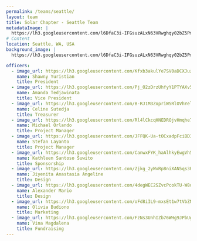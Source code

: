 ```yaml
---
permalink: /teams/seattle/
layout: team
title: Solar Chapter - Seattle Team
metadataImage: |
  https://lh3.googleusercontent.com/l6DfaC3i-IFGsuzALxN63VRwghqy02bZ5Pmyjsx7Ex8EAyqCqafr77LjiN1YF3B1XRpl4snTwleOQm25hDxhdS_f8f-urmTAHsNStUuqOZleDEQw4CJlzTZuDtC1GzFpYQF348IqkDtxV5NkILlf8kZHvVR7tJp-593J9diRznSUpsmPhgBTZvj33wxrrBIgnhgLQ4D8m05vlJo3hbBrJqzoOttY1ZHfG0N7wRTwTfBfYDVX4-FOzmhLvtUSl6cLd9kbQ9R9XTTNsk5UUrkbHb7EcyxEgAu0hNiuI0LWBtI-U28HHIWMd40vqo08UuoysoIyA8_y3VNN2S5Lq1iWodsJuTux3SIBQG6eLTIsJIQ5GSeP50hWlpqcey1J4u3RGdUXWWF9CPRVAUUo7Y8FRgskOcOYRTdVfNtugFN8H-g8ZOgIvVqA56d4hJ1RefIe9lbfBQNNbE9FOYwIZUrKzZlrkwEzh83GJCEjxkmJ2as7hZQ_Oo5WfpZpo1-aeGdk47aVMRrVA1Hvrz8XJMWT6FlTuYZPhS85WXDehDxJ9U4jP_PFx1kgPhE0-_1ZJbJA2Sqg0DUpImEXP1VwDvWKV7yB6F4OAC_YwTVul0R3kJlIc1rT4WzzSotAcuq8Y5BDMEy3G57pOA7wi9F8_3TcS-Lbq3pFK0L-knI1sqpNirsoETdMYlb7tEBY_SlwTQ=w768-h1024-no
# Content
location: Seattle, WA, USA
background_image: |
  https://lh3.googleusercontent.com/l6DfaC3i-IFGsuzALxN63VRwghqy02bZ5Pmyjsx7Ex8EAyqCqafr77LjiN1YF3B1XRpl4snTwleOQm25hDxhdS_f8f-urmTAHsNStUuqOZleDEQw4CJlzTZuDtC1GzFpYQF348IqkDtxV5NkILlf8kZHvVR7tJp-593J9diRznSUpsmPhgBTZvj33wxrrBIgnhgLQ4D8m05vlJo3hbBrJqzoOttY1ZHfG0N7wRTwTfBfYDVX4-FOzmhLvtUSl6cLd9kbQ9R9XTTNsk5UUrkbHb7EcyxEgAu0hNiuI0LWBtI-U28HHIWMd40vqo08UuoysoIyA8_y3VNN2S5Lq1iWodsJuTux3SIBQG6eLTIsJIQ5GSeP50hWlpqcey1J4u3RGdUXWWF9CPRVAUUo7Y8FRgskOcOYRTdVfNtugFN8H-g8ZOgIvVqA56d4hJ1RefIe9lbfBQNNbE9FOYwIZUrKzZlrkwEzh83GJCEjxkmJ2as7hZQ_Oo5WfpZpo1-aeGdk47aVMRrVA1Hvrz8XJMWT6FlTuYZPhS85WXDehDxJ9U4jP_PFx1kgPhE0-_1ZJbJA2Sqg0DUpImEXP1VwDvWKV7yB6F4OAC_YwTVul0R3kJlIc1rT4WzzSotAcuq8Y5BDMEy3G57pOA7wi9F8_3TcS-Lbq3pFK0L-knI1sqpNirsoETdMYlb7tEBY_SlwTQ=w768-h1024-no

officers:
  - image_url: https://lh3.googleusercontent.com/Kfxb3akulYe7SV0aDCXJuz71VVDZhM-FSSH0Lp5_sv5AGdZyISxsLyJdMwI4xGTBtdvNOk3rryiFjnOubVZ1Ko4U_3aChLx6yA9kUmOErUjtDgcTreuHjG7QOxK_4LzEBexaCDWdQa4ZlqAiM-zOh4iCzp4jfMPB0PSGuMepcR6Ib-_GNaUuW6b_CLYngaNQgs1FkbsSODutLHYXHtlJzhKobYpV-SuHhCniYY9G3Pw8f__wfRcFF94L_iAU7ohuZi1-3g_binY7icSgjrWy_J8MP0jrZEXwzybm6PaXUuH-vvJ8SJNd1Verm78c_NyBirp159lzNSd9A8_1larF3J9c-M3LwJ39S_HcXGMdIaNT1WFZynd0Vnv3Z1Alb6rMdaFhwCu6EOX0bHmbmYsb2N1KH1sogaplZQV9XzdTVkKZQoyxDsyjk7ThoMGmaSDkstgkjnHa-fMKkW1FwiBKQrn_yNVwT3yp51H0_l-PMkioAPRyjVICqLAdIGIKgFZiNMABpp0wdSPGjqHoh2WRNFBvAaASB5QsTlK9VsrgD5DpYqXqsnrkgoNUv-q3p3qtnsOctB2b0lkZIIXtvkJhLedHlxRBCT_aXi6Q0Q_gNb748Aacd3_RS_aWt3PVUjjCPyS2hSxCoPYED3ZE_Cw9aAG0vT8exY5xcm3PciKxWX9hGYf3ePcRfokFEClDbg=w288-h360-no
    name: Shawny Yuristian
    title: President
  - image_url: https://lh3.googleusercontent.com/Pj_O2zDrzUhfyY1PTYAXv5ngVfQ-64J1ImjooImUTNprvDbaBVacUjQbgqQluT_0Aj7VeHiGVpS4evh_BssS6PhkNgvgXUrp1na1L6KviopoFiGxfcdoQ4Z5KnCsOIIYBtNpINBQCgMf1o1friYIBUO3m4GMNBsyD6O54Xa5p3qwGmB2HaMEuBLjWywgMzZ40GDnKhYDuquzIcSbU06FWBIUR3_hJoSSGwyI4cYF5m6oyVaw_40b-Io_nq7yd6YQt8v03dI-OXFXbk2auvQputYX5p7jyu_HgLiBRDmJA5tSVPkhcqMG_4K8Ljm1SZD90xG7IkwpAnkXtc-xsrUy26uYGV8_dUN4QHXEWZJcucr2h883a2v92T3V9sBU79oON9yeUCczEErR6yEeaT_KtvLM3KS2M8sV1PTbIExqagw4X5b6QB1BYmSzQQF9WWB31oYAjKHTkZvedSydjEqF19fNin2zAfzixwW9xnYD4jJKq8oTr9NkBs7S7JpXHW2AYSYyu0wYV2jRMjtqeqB6LbKAl6GLITkQiev5SAVE4lESto0u8T6liHdzqcYmFQYWgT1s_l-h_UV2UG0BeF1GXFyw5vI3TMY-E6ASXnw6CSot-6syqVg9Y0GQ2CLbSbSRIdlmmCS0ntzKUkVy3dVZgJO0UGG5YBsTst5Gx-97VnRboTmwbscfS75RUMPw2w=w292-h354-no
    name: Amanda Tedjawinata
    title: Vice President
  - image_url: https://lh3.googleusercontent.com/B-RJ1M3ZopriW5RlOVhYeldVJm6Qws832I4lBn8VmmMYY_-8iQG18WnunLtzD4QHgUnUmYyfb26cm6HRa9b8_Nl1ToA98Iaed4mCPiox3cotDwyt9HXPO-W2PK_OFaABvXo_SVdbOAKoisiiUfaoGDgjgcLQx7P0C4YfVxUpsEts23z-zvaxDbmlMW_vL0WwSDSCAup_vG8QVSDs1d2oautxAyiOw4O3A5m9oM_Gd_jACYX-riC99IcWrxY6QT2tGB9-F712B1lku3XB66WzeackcBednphsoZvWIj_QHoqIxqJaDNdNP9vqINL3wJUbK-iPEvlxXNd1cKPclOGjnPD6lRY3sNCEig8T6zrU6_25a0LK5W_pgH1XgK7b7EEOcA1HwOfvnF-_06T1KsazSq_-hNUNpQ8nlc5b7K6hH7-EpCkjxhKhNay8b0g_i1xcxOAW-tbUqusytsddWo9DdiK93rXYA7aMFA-7K9oZpHOumAgixcDI2y-Z0kmiaJdtSacD2yHmicU3DWNjt6L7x3oocF0kjJrYrafH8aKGGR-PbBP11JLpHl9ow4EI_yIW2AcU-m1vUKcBKNtZyS-WM9OA6BrVHuEPEhSLrRJ9Udrzj6VsD42xnPRURPIDdShzjk1rbM5K-0JAZbOjq4uKZsBPr3D0LXwvIXn-N-uAix7tpjZCfQOEfCpdce_5IQ=w272-h360-no
    name: Celine Sutedja
    title: Treasurer
  - image_url: https://lh3.googleusercontent.com/Rl4lCkcqHNEDROjvHmqhe7UaCoVV_5UubaJWdYwY41io9DrqsDiCaH3ai9YPN21w1gN63xKgLO4TPmy3zstaUNhrn6f9q-FZ5qFDBlg1WvVPIkDe4Glbdv_iDgJwGnRomrXAOp22s8HIbAyKe9fSpul4mt_Bb50KRWhagv1sui9jChq3EJ8OLdgkLNprAqGhGSrdlc-xDBZTHEO5z_yh5q1-oTUj3VYjgK2ZchZExU27whDlYbUSs1_xmqJIadmWO-I-M2x0mYvfEY2W5usCoKU60AYREY1EsR0uV1vIovkJWgUmnFt5dHSJZs_ay15RMkRaDq09ZtqGDGamXegucqJJHXubNqSra7j_nwXRQDiUJ7ovmozacF4NDgusjod3AD9c_VIl3dRuHPNjvU5An8I0nQ9Y70vBdsC27VYADzPxg8JI-Aoyg5hkjoNr2kkjr4UFnnHNOm_eiEjMyfkhhduUI_eZVAJgZKJ4xbOC8vWiwROFeY3j00JQFQe6McqW_KBDJXE6tHmqJDmO7GrpsiP38OmTKIsXlF1c8qv9Ykq_nHrtClr9BvN1A6qskkK99r7bJ3ECddfpIEVaiNHufxNt5UU3Pp6G3uxog44rVZNBlrtgW20o4H00uqJPNY7CLVWRBkOSGl0MvW8c588HccunhliHkxv7Q4zt0plmZ6fHZfpcS8nUOtVz-9nnsw=w375-h469-no
    name: Michael Orlando
    title: Project Manager
  - image_url: https://lh3.googleusercontent.com/JFFQK-Ua-tOCxadpFciBD3z_Zv-Vj9MefVSq5qBioz2oL6tTuSCs6Me7hVE8w21ck-IwKxJj4w0nKXQuDgNXjtl62VcAh-FOErGQMqVR6gzfI-LwT9b3TPMe-lWGOUJXWfPt0QtALMV7JJhUcnloJOQZBppfU9PXEznHxN7xcu9q2kAupsTzMZsgl0TE35zqSWvQAi5OzPheaHShtxtJ6VxdfkLEoafcLDHbjYPifsJyMbSfPfoiMGTyOgKxDdjb_idf5sXWpYzlxvO20VVoI7P-T1Vjxirauq_c0-07a4xfubQFza3CSI6fXLtu6yjBfuO-92v3jqq7iwpeMeulWNH5lGT4MVdm6BnQiwHixLnrtP_KLuPK8hMAo_TYKS4fi7M0THmgyW4GRBfe80yVVtw8AX2Ax7_9P-9WR92SezOC3cN60GVPevZmOzEuaxBof-WNjP8SZVhVU--0Uu2ctY5bqC7qYqZrJHECTZXN2ah8hwsQ3lKNppVM2_5chJs6PicM-XOElMg0O4MbYnnGK-20CShrtjmmIIRWnV1RVhza9Q1bJnZrGS5qPqnFPexYgLmb0NVLOV3jdTfRNhD5YnZFoigYJkSQfQLRJiNvklZGqIqH4MLIYbwDpHa_caMR1n0EXiJHnan1h3nwwEiS0FR1oR9CBedldq35MVSwoEUO6TG08dCwvisOrYWr6Q=w281-h351-no
    name: Stefan Layanto
    title: Project Manager
  - image_url: https://lh3.googleusercontent.com/CanwxFYK_haAlhkyEwgVh5758daOKL3Dog3jr5qxUWqq9vx8yGMDS6aCy_S7gUBd6vfIOE4YOHoBuk8Hzt_e95XT1ZjBDehcVIZNkL9O8EcT-dAOBgcb5Cn_Is0jlgF1HkXF_izWtIlFomsRVCyfVeu6_4oMHJoiaySM66S-LxNZEImQNL6C7AW62bBj27sxVIfNvDj8mhwXTIJ2E9GEZZ-PLxztsQ-Rwffrshl8Ikr09Al0wRacpvvCrsP3ik_IWuJof7IpD1IyZ7J3WuXUjj5fyoTo3pjt4asgNlBFdTAmYWtNMSlFvOkPNAdC1Jbx2vqzrzSSv1e5oOLm-Unsoybr1pP8HN1K9G_TAyMUbxAJzkJzS9QC5c2dQMOQ4GsF0fxi1A-OIaC3ROawgqACHwmSyx4jHtcDvqTbNOP4Tm4pF_NOohSjIu2inHzBghZ-cNpUWFIJNt5MDABYyh9dtMqB8__mL2GpF_Uv_KFyTGq3EqGm2yutPcKBPAkQQR7xxsAtE6oSDJ6vbXNy8XovyYiNf3ryd1Do2rWKsWohPDtJwYRO_YAE8rtpAFrxQL7Byuo1L1TgYM7YOkY0kDjTJwWOqKl6qJYMHYsCnsDq7StQckwLZ-RvB2-jNYQc9VWrn7qQHaDDBtSqiUs5idZhsed5G1Gs2nNSrgHIGW-YVvTccOdhHRLYheXG0GfVow=w283-h354-no
    name: Kathleen Santoso Suwito
    title: Sponsorship
  - image_url: https://lh3.googleusercontent.com/Zjkg_2yWxRp8niXAN5qs3P7swm0jFMRNfNTm7T8Y0BQGmAiNMWUo0Z9tAk_iPMUIdPMBzUKaX4uGFl1f1FkfqdMqTR7KXnnHe44nZHHPJ46Ae3Gq7G-ZIu_q8rSLOv0nj7yJT1BZMRqgnFnnihK2wZaG1u6SOW3lfghGEYRAna0QgCS1Hqpk2Za8y2u1qm9ErvzdsuFYZN8ITAOPtYMn_nBU_SlrOeZR9-Rxn9DK7GZ7kA2s6BNiN2AbwIAbknAta5vCJKsxk9exyp9pXC_wP66WVCVfnvOSVKCzQBwtzKEayeOUAqy1GmnfTVnv5J7kMXjOdo43JRlOjdwdBOWkvHluIxFzIazesiNJDBsH6cdYLlaVuagjgVnhW-F_ZC9LuehIGLsh-XQT2g542BUEhfvWyMebsKXlJWBg_mL0RiJ-7kLE8Cw2AZLWYDbjTiUycQOzb4sRYc8PtpFCSANOxESam0uBSx0UhUdiynd1f6heDWPQQ-4YLICgrvKRY9oI8B672CtcYvd8JvHfdRoOU3FjQ9wBttH-N02Pobudk8usQh1r8t3eo90CW9j1JUbSAflminqTau5SITwp1FzBRTEa9VZLhWOIcNRDLz_KfOnAbYEMUqWgR0q0whARAqaaevG2cFTAsLp5sSfnQsGXrYOAdoL-OsnwM9D6_tFcpES7s7dz57PLaHV6d63dqQ=w251-h315-no
    name: Jiyenita Anastasia Angeline
    title: Design
  - image_url: https://lh3.googleusercontent.com/4degWEC2SZvcPcokTU-W8uELoM3Tn-AK93LgYjve4-evD8pAnSpY79VyxP9m7ddRB3CFN6t0nmSLwohFf6XgfaM60tkvJTvABDXaSWdhD3tU8VvcMdYysUsRVYoE1ZrjottqjbP5tBb_ebEsSSpyCbZ5e_henlqLnHhZ9_8B66AshYYoOhWM5O1fOEaTp1jqQrNBAwZait-Go3x-c9jaqz6oB5sLQjhqIHEzEhn0Lx0Fw1ylsGSdHcfaTacGOXjcD6ouECXeJC-oMncSj4s47JPR421FVsDmwoFzGQCMSB92J4upigaLSvfivba0onWxhc18Sm_63IH4_xantBicl3d0Jmy9ilnf4apu6MHO9htzVVKE1KdtUm_MXMVukRmbWPyMZ7g8sgUgjaGcovAVglSv9sF5RAQryhzQd-dSpzgjF7CYEmgs_j8L-Qhrg9LrUmEkWRQq2LDfJFQM2ukE4zFd4gz6RWTFbJ7dIRe9av-D_FGcMxBt_mh57QV7cdpjZp-AcSOpuyZla8t_s90QhY5OKo3iSckACaJbeSuWBhln1ISMKQ_ENFgTQTS7duKNvpchQIcKiiVuV_kAuHoMCa8ko_CCXpb7dMANWE0EKPa0Ky8pK0JvqDS4JPAdarNxG3gC9ricdna0C4VXeCHCbgi5NqM1XNhQCjlYRCy5vI-DH2M9DeOKvgxqrepcrA=w278-h348-no
    name: Alexander Mario
    title: Design
  - image_url: https://lh3.googleusercontent.com/oFd8iIL9-mxsEt1w7tVbZNpuGKT3VzWLHl_KQgPM-rjK66CQfbyq_Wk6WFnLr6GH2m2mFYFsMakFA-AGY4BtrXmiPcSj6kWZPFe2ARqEs3dtQ7Q3RskBtFJjvPgRbYqjJyErMEvnZbLGBoUR9ybsKRjYHBFuZutv9SDkQBtGvFcq5fo2Aoe6d66mkZwmSqrOYDzSAcVqx_PIe7Hr5JLiGLcQZsGqiohSIHXrKHyiwFP0gwVTLtetRBU3odJ9RvrJW2KrRIcx6IGFJL1O2TtfDoQFj4GZBJVpBlGB-sJhU-b9rPKq2sI8ii-VBw5VnOs0tRFrXa8cjG5P4m7oideNxuO1VVSiDeftq-F_cdYAYA34TYhwL7KwbBc2MNirOkZ__5285G0GjIJdVbQv7hsM6yLolT1XsG4CaICh_wqhmX-Bg3qT7wdGlTxN6VBdCMzwiXQEb0u3P3j7hPtjvd0liF5sweXjtTstaRTHOYdNpbqmH5LlZyjIlLGGDsnsW_TxVKMXfbJlmt7EIMdR1cm_ARMEQloMIp2EYt0Sz1aHk1etgYXT1JkDPVWWcA4FN2AFNqirpZQeoR9ckDd_6iH8l_xXO4NLtChrjp7kKJgsLaEowcYRr6jzp3XQavj6uCtfYw7memFMPyVWRFDqNYxgvqndzw9Rd3KsZ8qopDettrSaRVeX9sGoV2cGuXkNFg=w402-h503-no
    name: Olivia Budiono
    title: Marketing
  - image_url: https://lh3.googleusercontent.com/FzNs3UnhIZb76WHg9JPbUgTowywsEgQrRufW9h3rr1Gp-nYt1tbkm21_p0-rSzgqenhglanl3-kCU9YFu8wYHtn1IPziZk9E7GNAv182B2IxoKtbXbcKjp38l_SLfN7HuvUp-kJdNXz3Mt7Uhw7OxNx0WkF_diY3YezTz7hyBI5Vpoaf7m8JdxzigLAbn-K1_K79E7pjQ71xcq7QgRGv0N0RYBwu3dAWKkCtzgjJPTVm1LKkHihQbzVtI4NMa4BZeyZP9_7Gs2Uol3ra4jIqgJv47MFMjcW1Zxp8Lcmn3oYPWFh67aoDqMX9ds41KJaGb6BaYhgP_4x2nBMPUVwXpjEGXAs4NFFNVmRNakFog2IDiMYpfohKNqwGlDotOercmr1quSHPSfmpQmysEE-DSzQdASNV2QmJ04IEBFDMnXMFOVX1fXEbxZWYWJQDxJeR5D4ZGVdwUQSBz-i2paz5jkNSdcbdD-kXevsttcOLVxHvOKmgko7-sI3B0ND0EpSCexSRsVJ77e2MEVphzk-RA_Ax8hYaQ7w4Jq3dEXMZMZM35z_G0L7RP3aJpLVtOnoT5rjExRPshqZFHw3UvFvgMSErCMimrS2o-7HPoYx8Ok4O2EqQ-4oZ40nyrmvEX--BUNUgVnk_-M7jB4BD7cYnAVDPi-ocrs_1Rwka8mtpc6LcAMAzTnVbUgNjuSKw8g=w288-h360-no
    name: Vina Magdalena
    title: Fundraising
---
```

